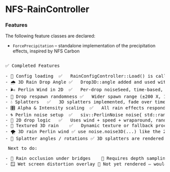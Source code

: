 # NFS-RainController

### Features

The following feature classes are declared:

- `ForcePrecipitation` – standalone implementation of the
  precipitation effects, inspired by NFS Carbon


<pre> 
✅ Completed Features

- 🔄 Config loading	✅	RainConfigController::Load() is called on enable()
- 🌧️ 3D Rain Drop Angle	✅	Drop3D::angle added and used with rotated quad rendering
- 🌬️ Perlin Wind in 2D	✅	Per-drop noiseSeed, time-based, drop.y-dependent
- 🎯 Drop respawn randomness	✅	Wider spawn range (±200 X, 100–1100 Z)
- 💧 Splatters	✅	3D splatters implemented, fade over time, randomized size
- 🎛️ Alpha & Intensity scaling	✅	All rain effects respond to config’s rainIntensity
- 🌀 Perlin noise setup	✅	siv::PerlinNoise noise{ std::random_device{} }; is present and used
- 🔄 2D drop logic	✅	Uses wind + speed + wraparound, randomized properties
- 🎨 Textured 3D rain	✅	Dynamic texture or fallback procedural texture created
- 🌪️ 3D rain Perlin wind ✅ use noise.noise3D(...) like the 2D version for realism
- 💫 Splatter angles / rotations ✅ 3D splatters are rendered with unrotated quads — consider randomizing angle & rotating like drops
</pre> 

<pre> Next to do:

- 🌁 Rain occlusion under bridges	📝 Requires depth sampling or zone detection — still not implemented
- 🪟 Wet screen distortion overlay 📝 Not yet rendered — would require a fullscreen pass using a distortion texture or shader
</pre> 
